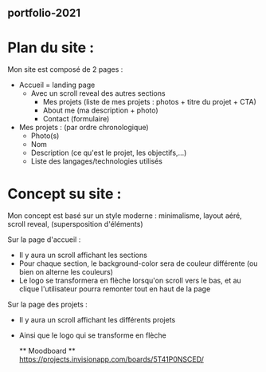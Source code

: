 ## portfolio-2021


# Plan du site :

Mon site est composé de 2 pages :
- Accueil = landing page 
  - Avec un scroll reveal des autres sections
    - Mes projets (liste de mes projets : photos + titre du projet + CTA)
    - About me (ma description + photo)
    - Contact (formulaire)
- Mes projets : (par ordre chronologique)
  - Photo(s)
  - Nom
  - Description (ce qu'est le projet, les objectifs,...)
  - Liste des langages/technologies utilisés


# Concept su site :

Mon concept est basé sur un style moderne : minimalisme, layout aéré, scroll reveal, (supersposition d'éléments)

Sur la page d'accueil : 
- Il y aura un scroll affichant les sections
- Pour chaque section, le background-color sera de couleur différente (ou bien on alterne les couleurs)
- Le logo se transformera en flèche lorsqu'on scroll vers le bas, et au clique l'utilisateur pourra remonter tout en haut de la page

Sur la page des projets :
- Il y aura un scroll affichant les différents projets
- Ainsi que le logo qui se transforme en flèche



  ** Moodboard **
  https://projects.invisionapp.com/boards/5T41P0NSCED/

